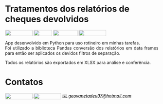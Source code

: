 # Tratamentos dos relatórios de cheques devolvidos

<div style="display: inline-block;">
<img align="center" height="20px" width="90px" src="https://img.shields.io/badge/Maintained%3F-yes-green.svg"/> 
<img align="center" height="20px" width="60px" src="https://img.shields.io/badge/Python-3776AB?style=for-the-badge&logo=python&logoColor=white"/> 
<img align="center" height="20px" width="80px" src="https://img.shields.io/badge/Made%20for-VSCode-1f425f.svg"/> 
<a href="https://github.com/mpiress/midpy/issues">
<img align="center" height="20px" width="90px" src="https://img.shields.io/badge/contributions-welcome-brightgreen.svg?style=flat"/>
</a> 
</div>

<p> </p>
<p> </p>


<p align="justify">
App desenvolvido em Python para uso rotineiro em minhas tarefas.<br>
Foi utilizado a biblioteca Pandas conversão dos relatórios em data frames para então ser aplicados os devidos filtros de separação.
</p> 

<p align="justify">
Todos os relatórios são exportados em XLSX para análise e conferência.
</p>

# Contatos

<div style="display: inline-block;">
<a href="https://t.me/geotadeu">
<img align="center" height="20px" width="90px" src="https://img.shields.io/badge/Telegram-2CA5E0?style=for-the-badge&logo=telegram&logoColor=white"/> 
</a>
<a href="https://www.linkedin.com/in/geovanetadeu/">
<img align="center" height="20px" width="90px" src="https://img.shields.io/badge/LinkedIn-0077B5?style=for-the-badge&logo=linkedin&logoColor=white"/>
</a>
</div>

<a style="color:black" href="mailto:geovanetadeu97@hotmail.com?subject=[GitHub]%20App%20Cheques-Devolvidos">
✉️ <i>geovanetadeu97@hotmail.com</i>
</a>
